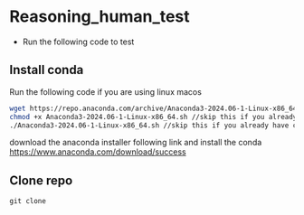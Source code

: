 # Reasoning_human_test
- Run the following code to test


## Install conda
Run the following code if you are using linux macos
```bash
wget https://repo.anaconda.com/archive/Anaconda3-2024.06-1-Linux-x86_64.sh //skip this if you already have conda
chmod +x Anaconda3-2024.06-1-Linux-x86_64.sh //skip this if you already have conda
./Anaconda3-2024.06-1-Linux-x86_64.sh //skip this if you already have conda
```

download the anaconda installer following link and install the conda
https://www.anaconda.com/download/success

## Clone repo
```
git clone
```
